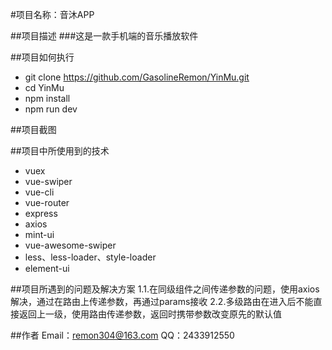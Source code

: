 #项目名称：音沐APP

##项目描述
###这是一款手机端的音乐播放软件

##项目如何执行
- git clone https://github.com/GasolineRemon/YinMu.git
- cd YinMu
- npm install
- npm run dev 

##项目截图


##项目中所使用到的技术
- vuex
- vue-swiper 
- vue-cli 
- vue-router 
- express
- axios
- mint-ui
- vue-awesome-swiper
- less、less-loader、style-loader
- element-ui

##项目所遇到的问题及解决方案
1.1.在同级组件之间传递参数的问题，使用axios解决，通过在路由上传递参数，再通过params接收
2.2.多级路由在进入后不能直接返回上一级，使用路由传递参数，返回时携带参数改变原先的默认值

##作者
Email：remon304@163.com
QQ：2433912550
